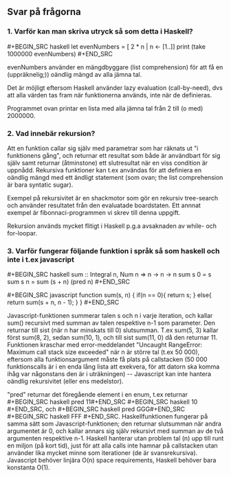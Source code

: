 ## Svar på frågorna

### 1. Varför kan man skriva utryck så som detta i Haskell?
#+BEGIN_SRC haskell
let evenNumbers = [ 2 * n | n <- [1..]]
print (take 1000000 evenNumbers)
#+END_SRC

evenNumbers använder en mängdbyggare (list comprehension) för att få en (uppräknelig;)) oändlig mängd av alla jämna tal. 

Det är möjligt eftersom Haskell använder lazy evaluation (call-by-need), dvs att alla värden tas fram när funktionerna används, inte när de definieras. 

Programmet ovan printar en lista med alla jämna tal från 2 till (o med) 2000000. 

### 2. Vad innebär rekursion? 
Att en funktion callar sig själv med parametrar som har räknats ut "i funktionens gång", och returnar ett resultat som både är användbart för sig själv samt  returnar (åtminstone) ett slutresultat när en viss condition är uppnådd. Rekursiva funktioner kan t.ex användas för att definiera en oändlig mängd med ett ändligt statement (som ovan; the list comprehension är bara syntatic sugar). 

Exempel på rekursivitet är en shackmotor som gör en rekursiv tree-search och använder resultatet från den evaluatade boardstaten. Ett annnat exempel är fibonnaci-programmen vi skrev till denna uppgift. 

Rekursion används mycket flitigt i Haskell p.g.a avsaknaden av while- och for-loopar. 

### 3. Varför fungerar följande funktion i språk så som haskell och inte i t.ex javascript
#+BEGIN_SRC haskell
sum :: Integral n, Num n => n -> n -> n
sum s 0 = s
sum s n = sum (s + n) (pred n)
#+END_SRC

#+BEGIN_SRC javascript
function sum(s, n) {
     if(n == 0){
         return s;
     } else{
         return sum(s + n, n - 1);
     }
}
#+END_SRC

Javascript-funktionen summerar talen s och n i varje iteration, och kallar sum() recursivt med summan av talen respektive n-1 som parameter. Den returnar till sist (när n har minskats till 0) slutsumman. T.ex sum(5, 3) kallar först sum(8, 2), sedan sum(10, 1), och till sist sum(11, 0) då den returnar 11. Funktionen kraschar med error-meddelandet "Uncaught RangeError: Maximum call stack size exceeded" när n är större tal (t.ex 50 000), eftersom alla funktionsargument måste få plats på callstacken (50 000 funktionscalls är i en enda lång lista att exekvera, för att datorn ska komma ihåg var någonstans den är i uträkningen) -- Javascript kan inte hantera oändlig rekursivitet (eller ens medelstor). 

"pred" returnar det föregående element i en enum, t.ex returnar #+BEGIN_SRC haskell pred 11#+END_SRC #+BEGIN_SRC haskell 10 #+END_SRC, och #+BEGIN_SRC haskell pred GGG#+END_SRC #+BEGIN_SRC haskell FFF #+END_SRC. Haskellfunktionen fungerar på samma sätt som Javascript-funktionen; den returnar slutsumman när andra argumentet är 0, och kallar annars sig själv rekursivt med summan av de två argumenten respektive n-1. Haskell hanterar utan problem tal (n) upp till runt en miljon (på kort tid), just för att alla calls inte hamnar på callstacken utan använder lika mycket minne som iterationer (de är svansrekursiva). Javascript behöver linjära O(n) space requirements, Haskell behöver bara konstanta O(1). 
